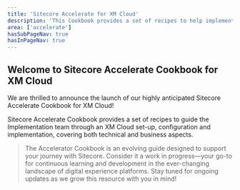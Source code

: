 ```yaml
---
title: 'Sitecore Accelerate for XM Cloud'
description: 'This Cookbook provides a set of recipes to help implementing XM Cloud through setup, configuration and implemenation.'
area: ['accelerate']
hasSubPageNav: true
hasInPageNav: true
---
```


## Welcome to Sitecore Accelerate Cookbook for XM Cloud
We are thrilled to announce the launch of our highly anticipated Sitecore Accelerate Cookbook for XM Cloud!

Sitecore Accelerate Cookbook provides a set of recipes to guide the Implementation team through an XM Cloud set-up, configuration and implementation, covering both technical and business aspects.

> The Accelerator Cookbook is an evolving guide designed to support your journey with Sitecore. Consider it a work in progress—your go-to for continuous learning and development in the ever-changing landscape of digital experience platforms. Stay tuned for ongoing updates as we grow this resource with you in mind!